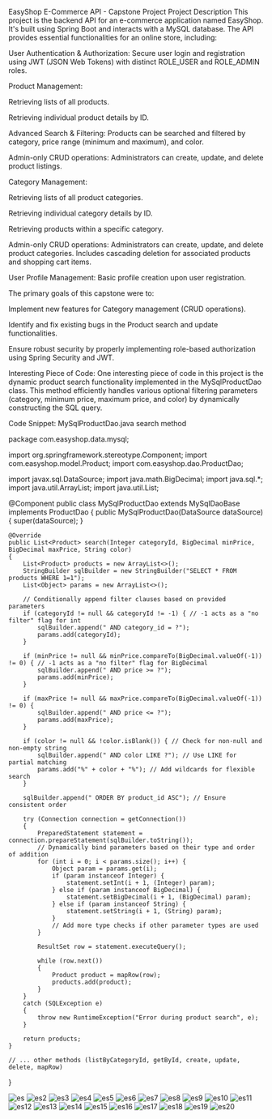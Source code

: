 EasyShop E-Commerce API - Capstone Project
Project Description
This project is the backend API for an e-commerce application named EasyShop. It's built using Spring Boot and interacts with a MySQL database. The API provides essential functionalities for an online store, including:

User Authentication & Authorization: Secure user login and registration using JWT (JSON Web Tokens) with distinct ROLE_USER and ROLE_ADMIN roles.

Product Management:

Retrieving lists of all products.

Retrieving individual product details by ID.

Advanced Search & Filtering: Products can be searched and filtered by category, price range (minimum and maximum), and color.

Admin-only CRUD operations: Administrators can create, update, and delete product listings.

Category Management:

Retrieving lists of all product categories.

Retrieving individual category details by ID.

Retrieving products within a specific category.

Admin-only CRUD operations: Administrators can create, update, and delete product categories. Includes cascading deletion for associated products and shopping cart items.

User Profile Management: Basic profile creation upon user registration.

The primary goals of this capstone were to:

Implement new features for Category management (CRUD operations).

Identify and fix existing bugs in the Product search and update functionalities.

Ensure robust security by properly implementing role-based authorization using Spring Security and JWT.






 Interesting Piece of Code:
One interesting piece of code in this project is the dynamic product search functionality implemented in the MySqlProductDao class. This method efficiently handles various optional filtering parameters (category, minimum price, maximum price, and color) by dynamically constructing the SQL query.


Code Snippet: MySqlProductDao.java search method

package com.easyshop.data.mysql;

import org.springframework.stereotype.Component;
import com.easyshop.model.Product;
import com.easyshop.dao.ProductDao;

import javax.sql.DataSource;
import java.math.BigDecimal;
import java.sql.*;
import java.util.ArrayList;
import java.util.List;

@Component
public class MySqlProductDao extends MySqlDaoBase implements ProductDao
{
    public MySqlProductDao(DataSource dataSource)
    {
        super(dataSource);
    }

    @Override
    public List<Product> search(Integer categoryId, BigDecimal minPrice, BigDecimal maxPrice, String color)
    {
        List<Product> products = new ArrayList<>();
        StringBuilder sqlBuilder = new StringBuilder("SELECT * FROM products WHERE 1=1");
        List<Object> params = new ArrayList<>();

        // Conditionally append filter clauses based on provided parameters
        if (categoryId != null && categoryId != -1) { // -1 acts as a "no filter" flag for int
            sqlBuilder.append(" AND category_id = ?");
            params.add(categoryId);
        }

        if (minPrice != null && minPrice.compareTo(BigDecimal.valueOf(-1)) != 0) { // -1 acts as a "no filter" flag for BigDecimal
            sqlBuilder.append(" AND price >= ?");
            params.add(minPrice);
        }

        if (maxPrice != null && maxPrice.compareTo(BigDecimal.valueOf(-1)) != 0) {
            sqlBuilder.append(" AND price <= ?");
            params.add(maxPrice);
        }

        if (color != null && !color.isBlank()) { // Check for non-null and non-empty string
            sqlBuilder.append(" AND color LIKE ?"); // Use LIKE for partial matching
            params.add("%" + color + "%"); // Add wildcards for flexible search
        }

        sqlBuilder.append(" ORDER BY product_id ASC"); // Ensure consistent order

        try (Connection connection = getConnection())
        {
            PreparedStatement statement = connection.prepareStatement(sqlBuilder.toString());
            // Dynamically bind parameters based on their type and order of addition
            for (int i = 0; i < params.size(); i++) {
                Object param = params.get(i);
                if (param instanceof Integer) {
                    statement.setInt(i + 1, (Integer) param);
                } else if (param instanceof BigDecimal) {
                    statement.setBigDecimal(i + 1, (BigDecimal) param);
                } else if (param instanceof String) {
                    statement.setString(i + 1, (String) param);
                }
                // Add more type checks if other parameter types are used
            }

            ResultSet row = statement.executeQuery();

            while (row.next())
            {
                Product product = mapRow(row);
                products.add(product);
            }
        }
        catch (SQLException e)
        {
            throw new RuntimeException("Error during product search", e);
        }

        return products;
    }

    // ... other methods (listByCategoryId, getById, create, update, delete, mapRow)
}



![es](https://github.com/user-attachments/assets/698159df-f13e-41b7-9140-909d6658118b)
![es2](https://github.com/user-attachments/assets/bf5cf423-32ba-4330-93c9-58f4ddea8484)
![es3](https://github.com/user-attachments/assets/7c53d1e7-6f73-499a-857f-01c89361ec53)
![es4](https://github.com/user-attachments/assets/2a386d39-efef-4479-a359-47b0da1f1a8e)
![es5](https://github.com/user-attachments/assets/6921f26c-4bec-48c6-899e-2d7a3d666e33)
![es6](https://github.com/user-attachments/assets/0b0cd329-0846-464a-b265-1d127e323956)
![es7](https://github.com/user-attachments/assets/903a76a1-48a5-45d6-bb70-f0051c164de5)
![es8](https://github.com/user-attachments/assets/ee754a9b-d659-4280-8c02-ec2467baafa1)
![es9](https://github.com/user-attachments/assets/739e655d-b216-463b-89b6-5778480373a4)
![es10](https://github.com/user-attachments/assets/0a48f639-162c-4ee0-a9f7-567e2a5a5e95)
![es11](https://github.com/user-attachments/assets/6b15dd1f-3a68-4613-81e2-2bff71044226)
![es12](https://github.com/user-attachments/assets/a93fbf46-6023-4231-b16b-b0474bede8ca)
![es13](https://github.com/user-attachments/assets/3913e441-3d70-4b34-9a47-b550d6e45168)
![es14](https://github.com/user-attachments/assets/bd1732e9-594e-4e4d-8918-45e85236f11c)
![es15](https://github.com/user-attachments/assets/71513061-4dfd-481d-a78f-35ca4e28d9a2)
![es16](https://github.com/user-attachments/assets/94c03c8b-e565-448f-a645-fff9c0ac18cf)
![es17](https://github.com/user-attachments/assets/69571c08-fbee-491e-932e-ebf451c1885f)
![es18](https://github.com/user-attachments/assets/89139fad-43cb-402f-bf7e-76c65ade0383)
![es19](https://github.com/user-attachments/assets/4c4704be-ff94-4a18-b69e-3fcdabf0db37)
![es20](https://github.com/user-attachments/assets/99ffdccb-6114-44b6-b043-0d44f0cc20ff)













